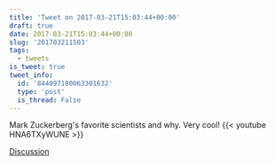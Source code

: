 ```yaml
---
title: 'Tweet on 2017-03-21T15:03:44+00:00'
draft: true
date: 2017-03-21T15:03:44+00:00
slug: '201703211503'
tags:
  - tweets
is_tweet: true
tweet_info:
  id: '844097180063301632'
  type: 'post'
  is_thread: False
---
```




Mark Zuckerberg's favorite scientists and why. Very cool! {{< youtube HNA6TXyWUNE >}}

[Discussion](https://x.com/sytelus/status/844097180063301632)
